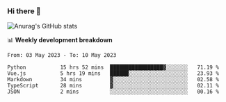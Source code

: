 ### Hi there 👋
![Anurag's GitHub stats](https://github-readme-stats.vercel.app/api?username=jami1024&show_icons=true&theme=radical)

📊 **Weekly development breakdown**
<!--START_SECTION:waka-->

```text
From: 03 May 2023 - To: 10 May 2023

Python           15 hrs 52 mins  █████████████████▓░░░░░░░   71.19 %
Vue.js           5 hrs 19 mins   ██████░░░░░░░░░░░░░░░░░░░   23.93 %
Markdown         34 mins         ▓░░░░░░░░░░░░░░░░░░░░░░░░   02.58 %
TypeScript       28 mins         ▓░░░░░░░░░░░░░░░░░░░░░░░░   02.11 %
JSON             2 mins          ░░░░░░░░░░░░░░░░░░░░░░░░░   00.16 %
```

<!--END_SECTION:waka-->
<!--
**jami1024/jami1024** is a ✨ _special_ ✨ repository because its `README.md` (this file) appears on your GitHub profile.

Here are some ideas to get you started:

- 🔭 I’m currently working on ...
- 🌱 I’m currently learning ...
- 👯 I’m looking to collaborate on ...
- 🤔 I’m looking for help with ...
- 💬 Ask me about ...
- 📫 How to reach me: ...
- 😄 Pronouns: ...
- ⚡ Fun fact: ...
-->
